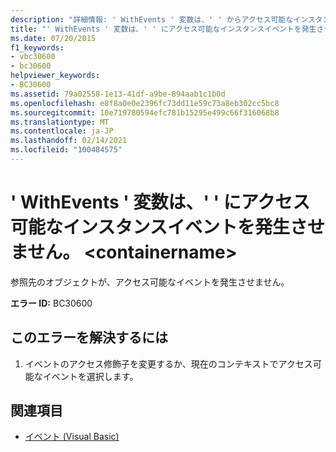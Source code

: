 ```yaml
---
description: "詳細情報: ' WithEvents ' 変数は、' ' からアクセス可能なインスタンスイベントを発生させません。 <containername>"
title: "' WithEvents ' 変数は、' ' にアクセス可能なインスタンスイベントを発生させません。 <containername>"
ms.date: 07/20/2015
f1_keywords:
- vbc30600
- bc30600
helpviewer_keywords:
- BC30600
ms.assetid: 79a02558-1e13-41df-a9be-894aab1c1b0d
ms.openlocfilehash: e8f8a0e0e2396fc73dd11e59c73a8eb302cc5bc8
ms.sourcegitcommit: 10e719780594efc781b15295e499c66f316068b8
ms.translationtype: MT
ms.contentlocale: ja-JP
ms.lasthandoff: 02/14/2021
ms.locfileid: "100484575"
---
```

# <a name="withevents-variable-does-not-raise-any-instance-events-that-are-accessible-to-containername"></a>' WithEvents ' 変数は、' ' にアクセス可能なインスタンスイベントを発生させません。 \<containername>

参照先のオブジェクトが、アクセス可能なイベントを発生させません。  
  
 **エラー ID:** BC30600  
  
## <a name="to-correct-this-error"></a>このエラーを解決するには  
  
1. イベントのアクセス修飾子を変更するか、現在のコンテキストでアクセス可能なイベントを選択します。  
  
## <a name="see-also"></a>関連項目

- [イベント (Visual Basic)](../programming-guide/language-features/events/index.md)
